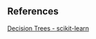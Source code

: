 ## References

[Decision Trees - scikit-learn](https://scikit-learn.org/stable/modules/tree.html#tree)
